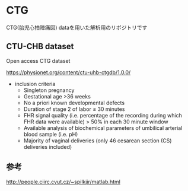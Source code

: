 # CTG
CTG(胎児心拍陣痛図) dataを用いた解析用のリポジトリです

## CTU-CHB dataset
Open access CTG dataset

https://physionet.org/content/ctu-uhb-ctgdb/1.0.0/

- inclusion criteria
    - Singleton pregnancy
    - Gestational age >36 weeks
    - No a priori known developmental defects
    - Duration of stage 2 of labor ≤ 30 minutes
    - FHR signal quality (i.e. percentage of the recording during which FHR data were available) > 50% in each 30 minute window
    - Available analysis of biochemical parameters of umbilical arterial blood sample (i.e. pH)
    - Majority of vaginal deliveries (only 46 cesarean section (CS) deliveries included)
    
## 参考
http://people.ciirc.cvut.cz/~spilkjir/matlab.html
